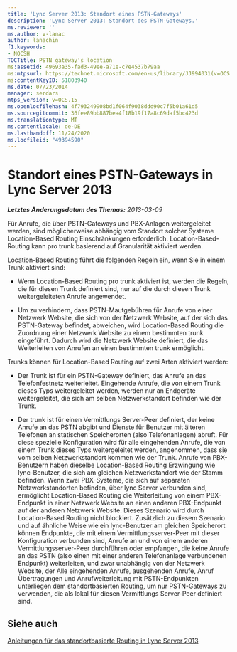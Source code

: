 ```yaml
---
title: 'Lync Server 2013: Standort eines PSTN-Gateways'
description: 'Lync Server 2013: Standort des PSTN-Gateways.'
ms.reviewer: ''
ms.author: v-lanac
author: lanachin
f1.keywords:
- NOCSH
TOCTitle: PSTN gateway's location
ms:assetid: 49693a35-fad3-49ee-a71e-c7e4537b79aa
ms:mtpsurl: https://technet.microsoft.com/en-us/library/JJ994031(v=OCS.15)
ms:contentKeyID: 51803940
ms.date: 07/23/2014
manager: serdars
mtps_version: v=OCS.15
ms.openlocfilehash: 4f793249908bd1f064f9038ddd90c7f5b01a61d5
ms.sourcegitcommit: 36fee89bb887bea4f18b19f17a8c69daf5bc423d
ms.translationtype: MT
ms.contentlocale: de-DE
ms.lasthandoff: 11/24/2020
ms.locfileid: "49394590"
---
```

# <a name="pstn-gateways-location-in-lync-server-2013"></a>Standort eines PSTN-Gateways in Lync Server 2013

<div data-xmlns="http://www.w3.org/1999/xhtml">

<div class="topic" data-xmlns="http://www.w3.org/1999/xhtml" data-msxsl="urn:schemas-microsoft-com:xslt" data-cs="https://msdn.microsoft.com/">

<div data-asp="https://msdn2.microsoft.com/asp">



</div>

<div id="mainSection">

<div id="mainBody">

<span> </span>

_**Letztes Änderungsdatum des Themas:** 2013-03-09_

Für Anrufe, die über PSTN-Gateways und PBX-Anlagen weitergeleitet werden, sind möglicherweise abhängig vom Standort solcher Systeme Location-Based Routing Einschränkungen erforderlich. Location-Based-Routing kann pro trunk basierend auf Granularität aktiviert werden.

Location-Based Routing führt die folgenden Regeln ein, wenn Sie in einem Trunk aktiviert sind:

  - Wenn Location-Based Routing pro trunk aktiviert ist, werden die Regeln, die für diesen Trunk definiert sind, nur auf die durch diesen Trunk weitergeleiteten Anrufe angewendet.

  - Um zu verhindern, dass PSTN-Mautgebühren für Anrufe von einer Netzwerk Website, die sich von der Netzwerk Website, auf der sich das PSTN-Gateway befindet, abweichen, wird Location-Based Routing die Zuordnung einer Netzwerk Website zu einem bestimmten trunk eingeführt. Dadurch wird die Netzwerk Website definiert, die das Weiterleiten von Anrufen an einen bestimmten trunk ermöglicht.

Trunks können für Location-Based Routing auf zwei Arten aktiviert werden:

  - Der Trunk ist für ein PSTN-Gateway definiert, das Anrufe an das Telefonfestnetz weiterleitet. Eingehende Anrufe, die von einem Trunk dieses Typs weitergeleitet werden, werden nur an Endgeräte weitergeleitet, die sich am selben Netzwerkstandort befinden wie der Trunk.

  - Der trunk ist für einen Vermittlungs Server-Peer definiert, der keine Anrufe an das PSTN abgibt und Dienste für Benutzer mit älteren Telefonen an statischen Speicherorten (also Telefonanlagen) abruft. Für diese spezielle Konfiguration wird für alle eingehenden Anrufe, die von einem Trunk dieses Typs weitergeleitet werden, angenommen, dass sie vom selben Netzwerkstandort kommen wie der Trunk. Anrufe von PBX-Benutzern haben dieselbe Location-Based Routing Erzwingung wie lync-Benutzer, die sich am gleichen Netzwerkstandort wie der Stamm befinden. Wenn zwei PBX-Systeme, die sich auf separaten Netzwerkstandorten befinden, über lync Server verbunden sind, ermöglicht Location-Based Routing die Weiterleitung von einem PBX-Endpunkt in einer Netzwerk Website an einen anderen PBX-Endpunkt auf der anderen Netzwerk Website. Dieses Szenario wird durch Location-Based Routing nicht blockiert. Zusätzlich zu diesem Szenario und auf ähnliche Weise wie ein lync-Benutzer am gleichen Speicherort können Endpunkte, die mit einem Vermittlungsserver-Peer mit dieser Konfiguration verbunden sind, Anrufe an und von einem anderen Vermittlungsserver-Peer durchführen oder empfangen, die keine Anrufe an das PSTN (also einen mit einer anderen Telefonanlage verbundenen Endpunkt) weiterleiten, und zwar unabhängig von der Netzwerk Website, der Alle eingehenden Anrufe, ausgehenden Anrufe, Anruf Übertragungen und Anrufweiterleitung mit PSTN-Endpunkten unterliegen dem standortbasierten Routing, um nur PSTN-Gateways zu verwenden, die als lokal für diesen Vermittlungs Server-Peer definiert sind.

<div>

## <a name="see-also"></a>Siehe auch


[Anleitungen für das standortbasierte Routing in Lync Server 2013](lync-server-2013-guidance-for-location-based-routing.md)  
  

</div>

</div>

<span> </span>

</div>

</div>

</div>

